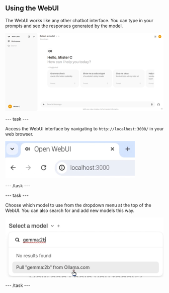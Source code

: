 ## Using the WebUI
The WebUI works like any other chatbot interface. You can type in your prompts and see the responses generated by the model.

![User interface of a web application showing a greeting message "Hello, Mister C" and the question "How can I help you today?" There are four suggested prompts below: "Grammar check," "Show me a code snippet," "Give me ideas," and part of another prompt. The left sidebar includes options for "New Chat," "Workspace," and "Search." The top right corner shows a circular user icon with "MC" initials.](images/webUI.png)

--- task ---

Access the WebUI interface by navigating to `http://localhost:3000/` in your web browser.

![Partial view of a web browser displaying the URL "localhost:3000" in the address bar. The left sidebar of the web application interface shows options for "New Chat," "Workspace," and "Search." The page also has the text "Select a model" with an option to "Set as default."](images/localhostURL.png)

--- /task ---


--- task ---

Choose which model to use from the dropdown menu at the top of the WebUI. You can also search for and add new models this way.


![Dropdown menu under the "Select a model" option in a web application. The search bar within the dropdown displays the text "Search a model," and below it, the message "No results found" is shown.](images/model_dropdown.png)

--- /task ---